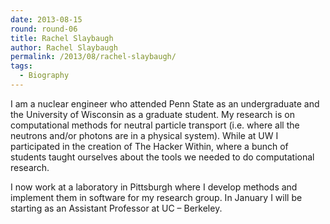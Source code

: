 ```yaml
---
date: 2013-08-15
round: round-06
title: Rachel Slaybaugh
author: Rachel Slaybaugh
permalink: /2013/08/rachel-slaybaugh/
tags:
  - Biography
---
```

I am a nuclear engineer who attended Penn State as an undergraduate and the University of Wisconsin as a graduate student. My research is on computational methods for neutral particle transport (i.e. where all the neutrons and/or photons are in a physical system). While at UW I participated in the creation of The Hacker Within, where a bunch of students taught ourselves about the tools we needed to do computational research.

I now work at a laboratory in Pittsburgh where I develop methods and implement them in software for my research group. In January I will be starting as an Assistant Professor at UC &#8211; Berkeley.
